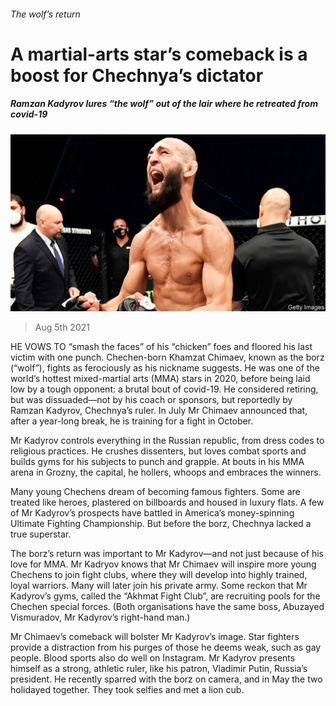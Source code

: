 ###### The wolf’s return

# A martial-arts star’s comeback is a boost for Chechnya’s dictator 

##### Ramzan Kadyrov lures “the wolf” out of the lair where he retreated from covid-19 

![image](images/20210807_EUP002_0.jpg) 

> Aug 5th 2021 

HE VOWS TO “smash the faces” of his “chicken” foes and floored his last victim with one punch. Chechen-born Khamzat Chimaev, known as the borz (“wolf”), fights as ferociously as his nickname suggests. He was one of the world’s hottest mixed-martial arts (MMA) stars in 2020, before being laid low by a tough opponent: a brutal bout of covid-19. He considered retiring, but was dissuaded—not by his coach or sponsors, but reportedly by Ramzan Kadyrov, Chechnya’s ruler. In July Mr Chimaev announced that, after a year-long break, he is training for a fight in October.

Mr Kadyrov controls everything in the Russian republic, from dress codes to religious practices. He crushes dissenters, but loves combat sports and builds gyms for his subjects to punch and grapple. At bouts in his MMA arena in Grozny, the capital, he hollers, whoops and embraces the winners.


Many young Chechens dream of becoming famous fighters. Some are treated like heroes, plastered on billboards and housed in luxury flats. A few of Mr Kadyrov’s prospects have battled in America’s money-spinning Ultimate Fighting Championship. But before the borz, Chechnya lacked a true superstar.

The borz’s return was important to Mr Kadyrov—and not just because of his love for MMA. Mr Kadryov knows that Mr Chimaev will inspire more young Chechens to join fight clubs, where they will develop into highly trained, loyal warriors. Many will later join his private army. Some reckon that Mr Kadyrov’s gyms, called the “Akhmat Fight Club”, are recruiting pools for the Chechen special forces. (Both organisations have the same boss, Abuzayed Vismuradov, Mr Kadyrov’s right-hand man.)

Mr Chimaev’s comeback will bolster Mr Kadyrov’s image. Star fighters provide a distraction from his purges of those he deems weak, such as gay people. Blood sports also do well on Instagram. Mr Kadyrov presents himself as a strong, athletic ruler, like his patron, Vladimir Putin, Russia’s president. He recently sparred with the borz on camera, and in May the two holidayed together. They took selfies and met a lion cub.

